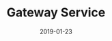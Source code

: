 ---
title: "Gateway Service"
date: 2019-01-23
description: Edge Proxy Gateway Service using Netflix Zuul on Java
weight: 2
link: https://github.com/devutkarsh/gateway-service
repo: https://github.com/devutkarsh/gateway-service
icon: 📝
---